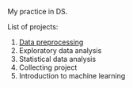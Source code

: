 My practice in DS.

List of projects:
1. [Data preprocessing](https://github.com/ushakove/praktikum_projects/blob/master/data_preprocessing.ipynb)
2. Exploratory data analysis
3. Statistical data analysis
4. Collecting project
5. Introduction to machine learning
